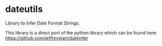 # dateutils
Library to Infer Date Format Strings.

This library is a direct port of the python library which can be found here: https://github.com/jeffreystarr/dateinfer
